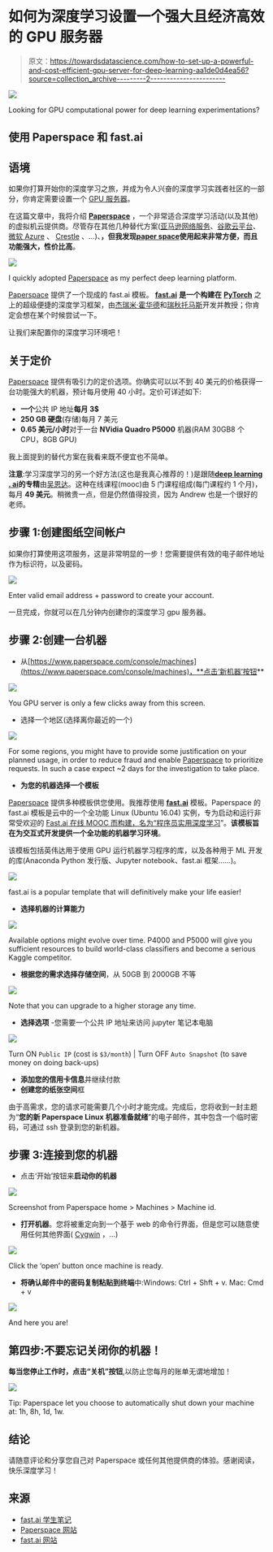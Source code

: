 # 如何为深度学习设置一个强大且经济高效的 GPU 服务器

> 原文：<https://towardsdatascience.com/how-to-set-up-a-powerful-and-cost-efficient-gpu-server-for-deep-learning-aa1de0d4ea56?source=collection_archive---------2----------------------->

![](img/d6fee7e7e65abc32d4daec199c9d9d8d.png)

Looking for GPU computational power for deep learning experimentations?

## 使用 Paperspace 和 fast.ai

## 语境

如果你打算开始你的深度学习之旅，并成为令人兴奋的深度学习实践者社区的一部分，你肯定需要设置一个 [GPU 服务器](https://www.quora.com/Why-are-GPUs-well-suited-to-deep-learning)。

在这篇文章中，我将介绍 [**Paperspace**](https://www.paperspace.com/) ，一个非常适合深度学习活动(以及其他)的虚拟机云提供商。尽管存在其他几种替代方案([亚马逊网络服务](https://aws.amazon.com/)、[谷歌云平台](https://cloud.google.com/)、[微软 Azure](https://azure.microsoft.com/en-us/) 、 [Crestle](https://www.crestle.com/) 、…)、**，但我发现**[**paper space**](https://www.paperspace.com/)**使用起来非常方便，而且功能强大，性价比高**。

![](img/a151aff98b5c1ce8051b35497203f01f.png)

I quickly adopted [Paperspace](https://www.paperspace.com/) as my perfect deep learning platform.

[Paperspace](https://www.paperspace.com/) 提供了一个现成的 fast.ai 模板。 [**fast.ai**](http://course.fast.ai/index.html) **是一个构建在** [**PyTorch**](http://pytorch.org/) 之上的超级便捷的深度学习框架，由[杰瑞米·霍华德](https://medium.com/u/34ab754f8c5e?source=post_page-----aa1de0d4ea56--------------------------------)和[瑞秋托马斯](https://medium.com/u/ee56d0bac1b7?source=post_page-----aa1de0d4ea56--------------------------------)开发并教授；你肯定会想在某个时候尝试一下。

让我们来配置你的深度学习环境吧！

## 关于定价

[Paperspace](https://www.paperspace.com/) 提供有吸引力的定价选项。你确实可以以不到 40 美元的价格获得一台功能强大的机器，预计每月使用 40 小时。定价可详述如下:

*   **一个**公共 IP 地址**每月 3$**
*   **250 GB 硬盘**(存储)每月 7 美元
*   **0.65 美元/小时**对于一台 **NVidia Quadro P5000** 机器(RAM 30GB8 个 CPU，8GB GPU)

我上面提到的替代方案在我看来既不便宜也不简单。

**注意**:学习深度学习的另一个好方法(这也是我真心推荐的！)是跟随[**deep learning . ai**](https://www.deeplearning.ai/)**的专精**由[吴恩达](https://medium.com/u/592ce2a67248?source=post_page-----aa1de0d4ea56--------------------------------)。这种在线课程(mooc)由 5 门课程组成(每门课程约 1 个月)，每月 **49 美元**。稍微贵一点，但是仍然值得投资，因为 Andrew 也是一个很好的老师。

## 步骤 1:创建图纸空间帐户

如果你打算使用这项服务，这是非常明显的一步！您需要提供有效的电子邮件地址作为标识符，以及密码。

![](img/4399766e476302827454997bc1510c13.png)

Enter valid email address + password to create your account.

一旦完成，你就可以在几分钟内创建你的深度学习 gpu 服务器。

## 步骤 2:创建一台机器

*   从[https://www.paperspace.com/console/machines](https://www.paperspace.com/console/machines)，**点击‘新机器’按钮**

![](img/d5ea5859cbe92ac5424457bc33a07b8f.png)

You GPU server is only a few clicks away from this screen.

*   选择一个地区(选择离你最近的一个)

![](img/2278a65a8d2a4f92b9fad5d5f019aaf4.png)

For some regions, you might have to provide some justification on your planned usage, in order to reduce fraud and enable [Paperspace](https://www.paperspace.com/) to prioritize requests. In such a case expect ~2 days for the investigation to take place.

*   **为您的机器选择一个模板**

[Paperspace](https://www.paperspace.com/) 提供多种模板供您使用。我推荐使用 [**fast.ai**](http://www.fast.ai/) 模板。Paperspace 的 fast.ai 模板是云中的一个全功能 Linux (Ubuntu 16.04) 实例，专为启动和运行非常受欢迎的 [Fast.ai 在线 MOOC 而构建，名为“程序员实用深度学习](http://www.fast.ai/)”。**该模板旨在为交互式开发提供一个全功能的机器学习环境**。

该模板包括英伟达用于使用 GPU 运行机器学习程序的库，以及各种用于 ML 开发的库(Anaconda Python 发行版、Jupyter notebook、fast.ai 框架……)。

![](img/271313ee5b310badc5ae6b3e0e2b51b1.png)

fast.ai is a popular template that will definitively make your life easier!

*   **选择机器的计算能力**

![](img/66760e9561b7cf7db41a342ac822aa58.png)

Available options might evolve over time. P4000 and P5000 will give you sufficient resources to build world-class classifiers and become a serious Kaggle competitor.

*   **根据您的需求选择存储空间**，从 50GB 到 2000GB 不等

![](img/fe23cc46598de8b9f10d42a267fc1485.png)

Note that you can upgrade to a higher storage any time.

*   **选择选项** -您需要一个公共 IP 地址来访问 jupyter 笔记本电脑

![](img/0c31666c5db25b531daecf53724b7d2f.png)

Turn ON `Public IP` (cost is `$3/month`) | Turn OFF `Auto Snapshot` (to save money on doing back-ups)

*   **添加您的信用卡信息**并继续付款
*   **创建您的纸张空间**框

由于高需求，您的请求可能需要几个小时才能完成。完成后，您将收到一封主题为“**您的新 Paperspace Linux 机器准备就绪**”的电子邮件，其中包含一个临时密码，可通过 ssh 登录到您的新机器。

## 步骤 3:连接到您的机器

*   点击‘开始’按钮来**启动你的机器**

![](img/12b324aeb7fb62d6b5f8257921ab287f.png)

Screenshot from Paperspace home > Machines > Machine id.

*   **打开机器**。您将被重定向到一个基于 web 的命令行界面，但是您可以随意使用任何其他界面( [Cygwin](https://www.cygwin.com/) ，…)

![](img/b0bf4fd3602d878c29e76dd03756acf4.png)

Click the ‘open’ button once machine is ready.

*   **将确认邮件中的密码复制粘贴到终端**中:Windows: Ctrl + Shft + v. Mac: Cmd + v

![](img/1fe2dce00066eeee90d29f49489a3ef6.png)

And here you are!

## 第四步:不要忘记关闭你的机器！

**每当您停止工作时，点击“关机”按钮**,以防止您每月的账单无谓地增加！

![](img/3edf9dd1959a22ab599b688f0b6826ca.png)

Tip: Paperspace let you choose to automatically shut down your machine at: 1h, 8h, 1d, 1w.

## **结论**

请随意评论和分享您自己对 Paperspace 或任何其他提供商的体验。感谢阅读，快乐深度学习！

## 来源

*   [fast.ai 学生笔记](https://github.com/reshamas/fastai_deeplearn_part1/blob/master/tools/paperspace.md)
*   [Paperspace 网站](https://www.paperspace.com/)
*   [fast.ai 网站](http://course.fast.ai/index.html)